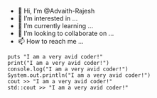 - 👋 Hi, I’m @Advaith-Rajesh
- 👀 I’m interested in ...
- 🌱 I’m currently learning ...
- 💞️ I’m looking to collaborate on ...
- 📫 How to reach me ...

<!---
Advaith-Rajesh/Advaith-Rajesh is a ✨ special ✨ repository because its `README.md` (this file) appears on your GitHub profile.
You can click the Preview link to take a look at your changes.
--->
```
puts "I am a very avid coder!"
print("I am a very avid coder!")
console.log("I am a very avid coder!")
System.out.println("I am a very avid coder!")
cout >> "I am a very avid coder!"
std::cout >> "I am a very avid coder!"
```
